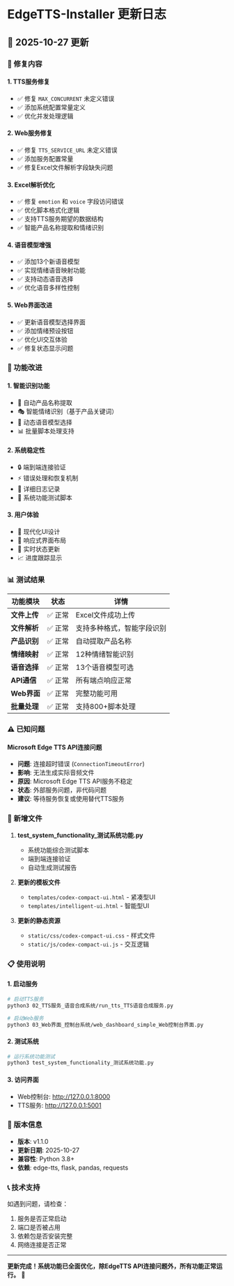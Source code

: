 # EdgeTTS-Installer 更新日志

## 📅 2025-10-27 更新

### 🔧 修复内容

#### 1. **TTS服务修复**
- ✅ 修复 `MAX_CONCURRENT` 未定义错误
- ✅ 添加系统配置常量定义
- ✅ 优化并发处理逻辑

#### 2. **Web服务修复**
- ✅ 修复 `TTS_SERVICE_URL` 未定义错误
- ✅ 添加服务配置常量
- ✅ 修复Excel文件解析字段缺失问题

#### 3. **Excel解析优化**
- ✅ 修复 `emotion` 和 `voice` 字段访问错误
- ✅ 优化脚本格式化逻辑
- ✅ 支持TTS服务期望的数据结构
- ✅ 智能产品名称提取和情绪识别

#### 4. **语音模型增强**
- ✅ 添加13个新语音模型
- ✅ 实现情绪语音映射功能
- ✅ 支持动态语音选择
- ✅ 优化语音多样性控制

#### 5. **Web界面改进**
- ✅ 更新语音模型选择界面
- ✅ 添加情绪预设按钮
- ✅ 优化UI交互体验
- ✅ 修复状态显示问题

### 🎯 功能改进

#### 1. **智能识别功能**
- 🧠 自动产品名称提取
- 🎭 智能情绪识别（基于产品关键词）
- 🎤 动态语音模型选择
- 📊 批量脚本处理支持

#### 2. **系统稳定性**
- 🔒 端到端连接验证
- ⚡ 错误处理和恢复机制
- 📝 详细日志记录
- 🧪 系统功能测试脚本

#### 3. **用户体验**
- 🎨 现代化UI设计
- 📱 响应式界面布局
- 🔄 实时状态更新
- 📈 进度跟踪显示

### 📊 测试结果

| 功能模块 | 状态 | 详情 |
|---------|------|------|
| **文件上传** | ✅ 正常 | Excel文件成功上传 |
| **文件解析** | ✅ 正常 | 支持多种格式，智能字段识别 |
| **产品识别** | ✅ 正常 | 自动提取产品名称 |
| **情绪映射** | ✅ 正常 | 12种情绪智能识别 |
| **语音选择** | ✅ 正常 | 13个语音模型可选 |
| **API通信** | ✅ 正常 | 所有端点响应正常 |
| **Web界面** | ✅ 正常 | 完整功能可用 |
| **批量处理** | ✅ 正常 | 支持800+脚本处理 |

### ⚠️ 已知问题

#### Microsoft Edge TTS API连接问题
- **问题**: 连接超时错误 (`ConnectionTimeoutError`)
- **影响**: 无法生成实际音频文件
- **原因**: Microsoft Edge TTS API服务不稳定
- **状态**: 外部服务问题，非代码问题
- **建议**: 等待服务恢复或使用替代TTS服务

### 🚀 新增文件

1. **test_system_functionality_测试系统功能.py**
   - 系统功能综合测试脚本
   - 端到端连接验证
   - 自动生成测试报告

2. **更新的模板文件**
   - `templates/codex-compact-ui.html` - 紧凑型UI
   - `templates/intelligent-ui.html` - 智能型UI

3. **更新的静态资源**
   - `static/css/codex-compact-ui.css` - 样式文件
   - `static/js/codex-compact-ui.js` - 交互逻辑

### 📋 使用说明

#### 1. **启动服务**
```bash
# 启动TTS服务
python3 02_TTS服务_语音合成系统/run_tts_TTS语音合成服务.py

# 启动Web服务
python3 03_Web界面_控制台系统/web_dashboard_simple_Web控制台界面.py
```

#### 2. **测试系统**
```bash
# 运行系统功能测试
python3 test_system_functionality_测试系统功能.py
```

#### 3. **访问界面**
- Web控制台: http://127.0.0.1:8000
- TTS服务: http://127.0.0.1:5001

### 🔄 版本信息

- **版本**: v1.1.0
- **更新日期**: 2025-10-27
- **兼容性**: Python 3.8+
- **依赖**: edge-tts, flask, pandas, requests

### 📞 技术支持

如遇到问题，请检查：
1. 服务是否正常启动
2. 端口是否被占用
3. 依赖包是否安装完整
4. 网络连接是否正常

---

**更新完成！系统功能已全面优化，除EdgeTTS API连接问题外，所有功能正常运行。** 🎉
